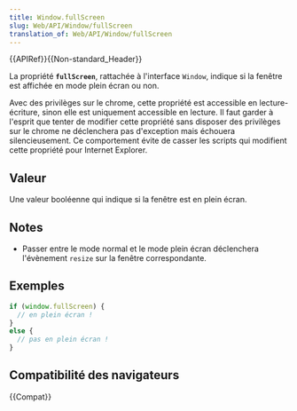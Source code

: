 ```yaml
---
title: Window.fullScreen
slug: Web/API/Window/fullScreen
translation_of: Web/API/Window/fullScreen
---
```


{{APIRef}}{{Non-standard_Header}}

La propriété **`fullScreen`**, rattachée à l'interface `Window`, indique si la fenêtre est affichée en mode plein écran ou non.

Avec des privilèges sur le chrome, cette propriété est accessible en lecture-écriture, sinon elle est uniquement accessible en lecture. Il faut garder à l'esprit que tenter de modifier cette propriété sans disposer des privilèges sur le chrome ne déclenchera pas d'exception mais échouera silencieusement. Ce comportement évite de casser les scripts qui modifient cette propriété pour Internet Explorer.

## Valeur

Une valeur booléenne qui indique si la fenêtre est en plein écran.

## Notes

- Passer entre le mode normal et le mode plein écran déclenchera l'évènement `resize` sur la fenêtre correspondante.

## Exemples

```js
if (window.fullScreen) {
  // en plein écran !
}
else {
  // pas en plein écran !
}
```

## Compatibilité des navigateurs

{{Compat}}
